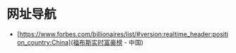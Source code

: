 # 网址导航

* [https://www.forbes.com/billionaires/list/#version:realtime_header:position_country:China](福布斯实时富豪榜 - 中国)
